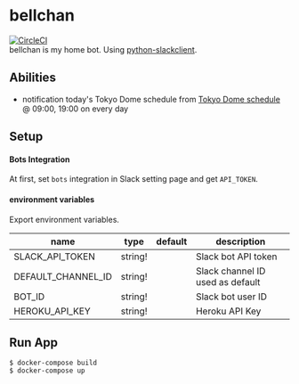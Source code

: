 # bellchan
[![CircleCI](https://circleci.com/gh/shirakiya/bellchan.svg?style=svg)](https://circleci.com/gh/shirakiya/bellchan)  
bellchan is my home bot. Using [python-slackclient](https://github.com/slackapi/python-slackclient).


## Abilities
- notification today's Tokyo Dome schedule from [Tokyo Dome schedule](https://www.tokyo-dome.co.jp/dome/event/schedule.html) @ 09:00, 19:00 on every day


## Setup
#### Bots Integration
At first, set `bots` integration in Slack setting page and get `API_TOKEN`.

#### environment variables
Export environment variables.

| name                   | type    | default | description                                         |
|------------------------|---------|---------|-----------------------------------------------------|
| SLACK_API_TOKEN        | string! |         | Slack bot API token                                 |
| DEFAULT_CHANNEL_ID     | string! |         | Slack channel ID used as default                    |
| BOT_ID                 | string! |         | Slack bot user ID                                   |
| HEROKU_API_KEY         | string! |         | Heroku API Key                                      |


## Run App
```
$ docker-compose build
$ docker-compose up
```
